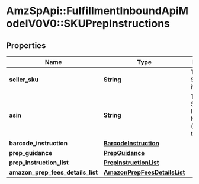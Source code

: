 # AmzSpApi::FulfillmentInboundApiModelV0V0::SKUPrepInstructions

## Properties
Name | Type | Description | Notes
------------ | ------------- | ------------- | -------------
**seller_sku** | **String** | The seller SKU of the item. | [optional] 
**asin** | **String** | The Amazon Standard Identification Number (ASIN) of the item. | [optional] 
**barcode_instruction** | [**BarcodeInstruction**](BarcodeInstruction.md) |  | [optional] 
**prep_guidance** | [**PrepGuidance**](PrepGuidance.md) |  | [optional] 
**prep_instruction_list** | [**PrepInstructionList**](PrepInstructionList.md) |  | [optional] 
**amazon_prep_fees_details_list** | [**AmazonPrepFeesDetailsList**](AmazonPrepFeesDetailsList.md) |  | [optional] 

